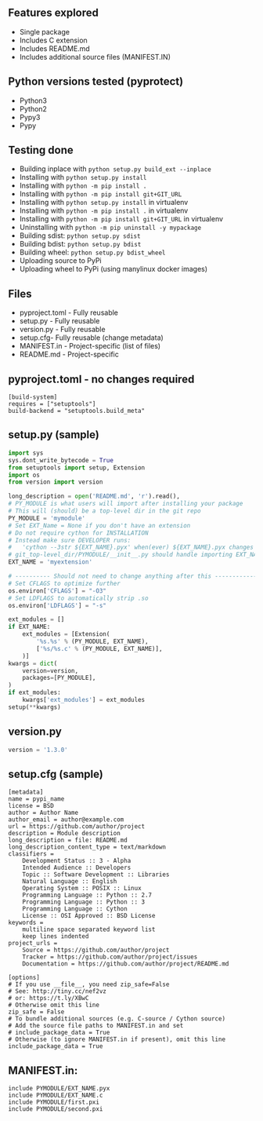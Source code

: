 
## Features explored
- Single package
- Includes C extension
- Includes README.md
- Includes additional source files (MANIFEST.IN)
## Python versions tested (pyprotect)
- Python3
- Python2
- Pypy3
- Pypy
## Testing done
- Building inplace with ```python setup.py build_ext --inplace```
- Installing with ```python setup.py install```
- Installing with ```python -m pip install .```
- Installing with ```python -m pip install git+GIT_URL```
- Installing with ```python setup.py install``` in virtualenv
- Installing with ```python -m pip install .``` in virtualenv
- Installing with ```python -m pip install git+GIT_URL``` in virtualenv
- Uninstalling  with ```python -m pip uninstall -y mypackage```
- Building sdist: ```python setup.py sdist```
- Building bdist: ```python setup.py bdist```
- Building wheel: ```python setup.py bdist_wheel```
- Uploading source to PyPi
- Uploading wheel to PyPi (using manylinux docker images)
## Files
- pyproject.toml - Fully reusable
- setup.py - Fully reusable
- version.py - Fully reusable
- setup.cfg- Fully reusable (change metadata)
- MANIFEST.in - Project-specific (list of files)
- README.md - Project-specific
## pyproject.toml - no changes required
```
[build-system]
requires = ["setuptools"]
build-backend = "setuptools.build_meta"
```
## setup.py (sample)
```python
import sys
sys.dont_write_bytecode = True
from setuptools import setup, Extension
import os
from version import version

long_description = open('README.md', 'r').read(),
# PY_MODULE is what users will import after installing your package
# This will (should) be a top-level dir in the git repo
PY_MODULE = 'mymodule'
# Set EXT_Name = None if you don't have an extension
# Do not require cython for INSTALLATION
# Instead make sure DEVELOPER runs:
#   'cython --3str ${EXT_NAME}.pyx' when(ever) ${EXT_NAME}.pyx changes
# git_top-level_dir/PYMODULE/__init__.py should handle importing EXT_NAME
EXT_NAME = 'myextension'

# ---------- Should not need to change anything after this ---------------
# Set CFLAGS to optimize further
os.environ['CFLAGS'] = "-O3"
# Set LDFLAGS to automatically strip .so
os.environ['LDFLAGS'] = "-s"

ext_modules = []
if EXT_NAME:
    ext_modules = [Extension(
        '%s.%s' % (PY_MODULE, EXT_NAME),
        ['%s/%s.c' % (PY_MODULE, EXT_NAME)],
    )]
kwargs = dict(
    version=version,
    packages=[PY_MODULE],
)
if ext_modules:
    kwargs['ext_modules'] = ext_modules
setup(**kwargs)
```
## version.py
```python
version = '1.3.0'
```
## setup.cfg (sample)
```
[metadata]
name = pypi_name
license = BSD
author = Author Name
author_email = author@example.com
url = https://github.com/author/project
description = Module description
long_description = file: README.md
long_description_content_type = text/markdown
classifiers = 
    Development Status :: 3 - Alpha
    Intended Audience :: Developers
    Topic :: Software Development :: Libraries
    Natural Language :: English
    Operating System :: POSIX :: Linux
    Programming Language :: Python :: 2.7
    Programming Language :: Python :: 3
    Programming Language :: Cython
    License :: OSI Approved :: BSD License
keywords =
    multiline space separated keyword list
    keep lines indented
project_urls =
    Source = https://github.com/author/project
    Tracker = https://github.com/author/project/issues
    Documentation = https://github.com/author/project/README.md

[options]
# If you use __file__, you need zip_safe=False
# See: http://tiny.cc/nef2vz
# or: https://t.ly/XBwC
# Otherwise omit this line
zip_safe = False
# To bundle additional sources (e.g. C-source / Cython source)
# Add the source file paths to MANIFEST.in and set
# include_package_data = True
# Otherwise (to ignore MANIFEST.in if present), omit this line
include_package_data = True
```
## MANIFEST.in:
```
include PYMODULE/EXT_NAME.pyx
include PYMODULE/EXT_NAME.c
include PYMODULE/first.pxi
include PYMODULE/second.pxi
```
